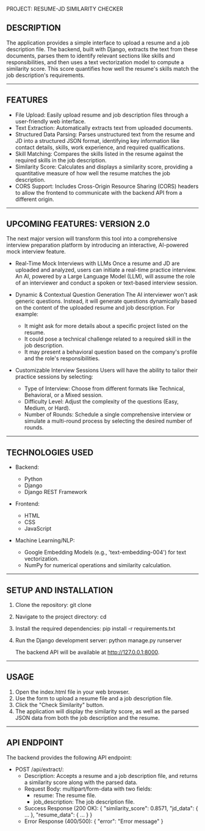 PROJECT: RESUME-JD SIMILARITY CHECKER

DESCRIPTION
-----------
The application provides a simple interface to upload a resume and a job description file. The backend, built with Django, extracts the text from these documents, parses them to identify relevant sections like skills and responsibilities, and then uses a text vectorization model to compute a similarity score. This score quantifies how well the resume's skills match the job description's requirements.

---

FEATURES
--------
- File Upload: Easily upload resume and job description files through a user-friendly web interface.
- Text Extraction: Automatically extracts text from uploaded documents.
- Structured Data Parsing: Parses unstructured text from the resume and JD into a structured JSON format, identifying key information like contact details, skills, work experience, and required qualifications.
- Skill Matching: Compares the skills listed in the resume against the required skills in the job description.
- Similarity Score: Calculates and displays a similarity score, providing a quantitative measure of how well the resume matches the job description.
- CORS Support: Includes Cross-Origin Resource Sharing (CORS) headers to allow the frontend to communicate with the backend API from a different origin.

---

UPCOMING FEATURES: VERSION 2.0
------------------------------
The next major version will transform this tool into a comprehensive interview preparation platform by introducing an interactive, AI-powered mock interview feature.

* Real-Time Mock Interviews with LLMs
Once a resume and JD are uploaded and analyzed, users can initiate a real-time practice interview. An AI, powered by a Large Language Model (LLM), will assume the role of an interviewer and conduct a spoken or text-based interview session.

* Dynamic & Contextual Question Generation
The AI interviewer won't ask generic questions. Instead, it will generate questions dynamically based on the content of the uploaded resume and job description. For example:
  - It might ask for more details about a specific project listed on the resume.
  - It could pose a technical challenge related to a required skill in the job description.
  - It may present a behavioral question based on the company's profile and the role's responsibilities.

* Customizable Interview Sessions
Users will have the ability to tailor their practice sessions by selecting:
  - Type of Interview: Choose from different formats like Technical, Behavioral, or a Mixed session.
  - Difficulty Level: Adjust the complexity of the questions (Easy, Medium, or Hard).
  - Number of Rounds: Schedule a single comprehensive interview or simulate a multi-round process by selecting the desired number of rounds.

---

TECHNOLOGIES USED
-----------------
- Backend:
  - Python
  - Django
  - Django REST Framework

- Frontend:
  - HTML
  - CSS
  - JavaScript

- Machine Learning/NLP:
  - Google Embedding Models (e.g., 'text-embedding-004') for text vectorization.
  - NumPy for numerical operations and similarity calculation.

---

SETUP AND INSTALLATION
----------------------
1. Clone the repository:
   git clone <repository-url>

2. Navigate to the project directory:
   cd <project-directory>

3. Install the required dependencies:
   pip install -r requirements.txt

4. Run the Django development server:
   python manage.py runserver
   
   The backend API will be available at http://127.0.0.1:8000.

---

USAGE
-----
1. Open the index.html file in your web browser.
2. Use the form to upload a resume file and a job description file.
3. Click the "Check Similarity" button.
4. The application will display the similarity score, as well as the parsed JSON data from both the job description and the resume.

---

API ENDPOINT
------------
The backend provides the following API endpoint:

- POST /api/extract/:
  - Description: Accepts a resume and a job description file, and returns a similarity score along with the parsed data.
  - Request Body: multipart/form-data with two fields:
    - resume: The resume file.
    - job_description: The job description file.
  - Success Response (200 OK):
    {
      "similarity_score": 0.8571,
      "jd_data": { ... },
      "resume_data": { ... }
    }
  - Error Response (400/500):
    {
      "error": "Error message"
    }
